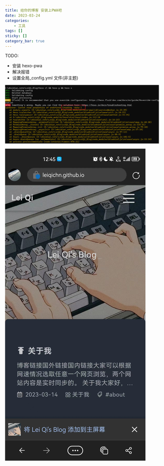 ```yaml
---
title: 给你的博客 安装上PWA吧
date: 2023-03-24
categories: 
	- 工具
tags: []
sticky: []
category_bar: true
---
```

TODO:
* 安装 hexo-pwa
* 解决报错
* 设置全局_config.yml 文件(非主题)

![](../../imgs/Pasted%20image%2020230324004739.png)

![](../../imgs/ad6c5ebfc9a6401cde512120b6ed719.jpeg)